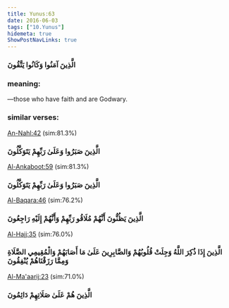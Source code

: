 ```yaml
---
title: Yunus:63
date: 2016-06-03
tags: ["10.Yunus"]
hidemeta: true 
ShowPostNavLinks: true 
---
```

### الَّذِينَ آمَنُوا وَكَانُوا يَتَّقُونَ
### meaning: 
—those who have faith and are Godwary.
### similar verses: 

[An-Nahl:42](/16/42) (sim:81.3%)

### الَّذِينَ صَبَرُوا وَعَلَىٰ رَبِّهِمْ يَتَوَكَّلُونَ

[Al-Ankaboot:59](/29/59) (sim:81.3%)

### الَّذِينَ صَبَرُوا وَعَلَىٰ رَبِّهِمْ يَتَوَكَّلُونَ

[Al-Baqara:46](/2/46) (sim:76.2%)

### الَّذِينَ يَظُنُّونَ أَنَّهُمْ مُلَاقُو رَبِّهِمْ وَأَنَّهُمْ إِلَيْهِ رَاجِعُونَ

[Al-Hajj:35](/22/35) (sim:76.0%)

### الَّذِينَ إِذَا ذُكِرَ اللَّهُ وَجِلَتْ قُلُوبُهُمْ وَالصَّابِرِينَ عَلَىٰ مَا أَصَابَهُمْ وَالْمُقِيمِي الصَّلَاةِ وَمِمَّا رَزَقْنَاهُمْ يُنْفِقُونَ

[Al-Ma'aarij:23](/70/23) (sim:71.0%)

### الَّذِينَ هُمْ عَلَىٰ صَلَاتِهِمْ دَائِمُونَ
